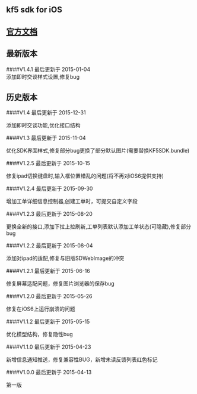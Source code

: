 kf5 sdk for iOS
---------------------------------
<a href="http://developer.kf5.com/ios">官方文档</a> 
 ----------------------------------
最新版本     
----------------------------------
####V1.4.1   最后更新于 2015-01-04    
添加即时交谈样式设置,修复bug   

历史版本
---------------------------------
####V1.4   最后更新于 2015-12-31    

添加即时交谈功能,优化接口结构  

####V1.3   最后更新于 2015-11-04   

优化SDK界面样式,修复部分bug更换了部分默认图片(需要替换KF5SDK.bundle)  

####V1.2.5 最后更新于 2015-10-15  

修复ipad切换键盘时,输入框位置错乱的问题(将不再对iOS6提供支持)  

####V1.2.4 最后更新于 2015-09-30  

增加工单详细信息控制器,创建工单时，可提交自定义字段  

####V1.2.3 最后更新于 2015-08-20  

更换全新的接口,添加下拉上拉刷新,工单列表默认添加工单状态(可隐藏),修复部分bug  

####V1.2.2 最后更新于 2015-08-04  

添加对ipad的适配,修复与旧版SDWebImage的冲突

####V1.2.1 最后更新于 2015-06-16  

修复屏幕适配问题，修复图片浏览器的保存bug  

####V1.2.0 最后更新于 2015-05-26  

修复在iOS6上运行崩溃的问题  

####V1.1.2 最后更新于 2015-05-15

优化模型结构，修复隐性bug

####V1.1.0 最后更新于 2015-04-23

新增信息通知推送，修复兼容性BUG，新增未读反馈列表红色标记

####V1.0.0 最后更新于 2015-04-13

第一版
